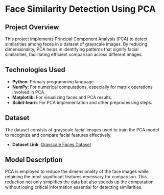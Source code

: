 # Face Similarity Detection Using PCA

## Project Overview
This project implements Principal Component Analysis (PCA) to detect similarities among faces in a dataset of grayscale images. By reducing dimensionality, PCA helps in identifying patterns that signify facial similarities, facilitating efficient comparison across different images.

## Technologies Used
- **Python**: Primary programming language.
- **NumPy**: For numerical computations, especially for matrix operations involved in PCA.
- **Matplotlib**: For visualizing faces and PCA results.
- **Scikit-learn**: For PCA implementation and other preprocessing steps.

## Dataset
The dataset consists of grayscale facial images used to train the PCA model to recognize and compare facial features effectively.
- **Dataset Link**: [Grayscale Faces Dataset](https://drive.google.com/drive/folders/1L97nSQcVux9aCVwRs2Z7tdomHbUqWpHO?usp=sharing)

## Model Description
PCA is employed to reduce the dimensionality of the face images while retaining the most significant features necessary for comparison. This reduction not only simplifies the data but also speeds up the computation without losing critical information essential for detecting similarities.
